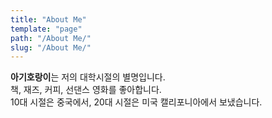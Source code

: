 ```yaml
---
title: "About Me"
template: "page"
path: "/About Me/"
slug: "/About Me/"
---
```


<div><b>아기호랑이</b>는 저의 대학시절의 별명입니다. </div>
책, 재즈, 커피, 선댄스 영화를 좋아합니다.
<div>10대 시절은 중국에서, 20대 시절은 미국 캘리포니아에서 보냈습니다.</div>
